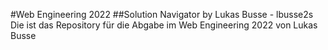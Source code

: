 #Web Engineering 2022
##Solution Navigator by Lukas Busse - lbusse2s
Die ist das Repository für die Abgabe im Web Engineering 2022 von Lukas Busse
